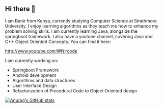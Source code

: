 ## Hi there 👋

I am Benir from Kenya, currently studying Computer Science at Strathmore University. I enjoy learning algorithms as they teach me how to enhance my problem solving skills. I am currently learning Java, alongside the springboot framework. I also have a youtube channel, covering Java and C++ Object Oriented Concepts. You can find it here:

http://www.youtube.com/@Nircode

I am currently working on:
- Springboot Framework
- Android development
- Algorithms and data structures
- User Interface Design
- Refactorization of Procedural Code to Object Oriented design


[![Anurag's GitHub stats](https://github-readme-stats.vercel.app/api?username=benir-o)](https://github.com/anuraghazra/github-readme-stats)
